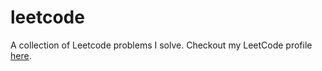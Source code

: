 # leetcode

A collection of Leetcode problems I solve. Checkout my LeetCode profile [here](https://leetcode.com/AbhinavGor).
